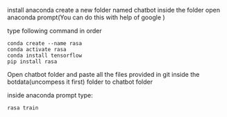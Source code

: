 install anaconda 
create a new folder named chatbot 
inside the folder open anaconda prompt(You can do this with help of google ) 


type following command in order
```
conda create --name rasa 
conda activate rasa
conda install tensorflow
pip install rasa
```

Open chatbot folder and paste all the files provided in git inside the botdata(uncompess it first) folder to chatbot folder

inside anaconda prompt type:

`rasa train`
